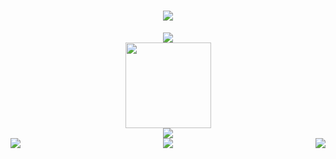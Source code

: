 <h1 align="center"> <a href="https://sunguoqi.com/"> <img src="https://readme-typing-svg.herokuapp.com/?lines=Hello+World;小林同学祝您今天愉快！&center=true&size=27"> </a> </h1>

<!--
**coding-lin/coding-lin** is a ✨ _special_ ✨ repository because its `README.md` (this file) appears on your GitHub profile.

Here are some ideas to get you started:

- 🔭 I’m currently working on ...
- 🌱 I’m currently learning ...
- 👯 I’m looking to collaborate on ...
- 🤔 I’m looking for help with ...
- 💬 Ask me about ...
- 📫 How to reach me: ...
- 😄 Pronouns: ...
- ⚡ Fun fact: ...
-->

<div align="center"> <img src="https://visitor-badge.glitch.me/badge?page_id=coding-lin" /> </div>

<div align="center"> <img height="137px" src="https://github-readme-stats.vercel.app/api?username=coding-lin&hide_title=true&hide_border=true&show_icons=trueline_height=21&text_color=000&icon_color=000&bg_color=0,ea6161,ffc64d,fffc4d,52fa5a&theme=graywhite" /> </div>

<div align="center"> <img src="https://github-readme-stats.vercel.app/api/top-langs/?username=coding-lin&hide_title=true&hide_border=true&layout=compact&langs_count=6&text_color=000&icon_color=fff&bg_color=0,52fa5a,4dfcff,c64dff&theme=graywhite" /> </div>

<div style="float:left;"> <img src="https://stats.justsong.cn/api/juejin?id=726107228492253" /> </div>

<div style="float:right;"> <img src="https://stats.justsong.cn/api/leetcode?username=codinglin&cn=true" /> </div>

<div align="center"> <img src="https://github-readme-activity-graph.cyclic.app/graph?username=coding-lin&theme=react" /> </div>

